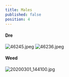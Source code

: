 ```yaml
---
title: Males
published: false
position: 4
---
```


#### Dre
![46245.jpeg](/uploads/46245.jpeg)
![46236.jpeg](/uploads/46236.jpeg)

#### Weed
![20200301_144100.jpg](/uploads/20200301_144100.jpg)